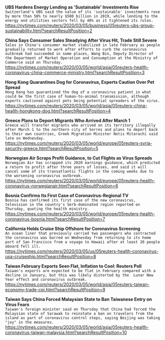 **UBS Hardens Energy Lending as 'Sustainable' Investments Rise**\
`Switzerland's UBS said the value of its 'sustainable' investments rose by more than 50% to nearly $500 billion in 2019, while lending to the energy and utilities sectors fell by 40% as it tightened its rules.`\
https://nytimes.com/reuters/2020/03/05/business/05reuters-ubs-group-sustainability.html?searchResultPosition=2

**China Says Consumer Sales Steadying After Virus Hit, Trade Still Severe**\
`Sales in China's consumer market stabilized in late February as people gradually returned to work after efforts to curb the coronavirus outbreak had succeeded in some places, Wang Bin, Deputy Director of the Department of Market Operation and Consumption at the Ministry of Commerce said on Thursday.`\
https://nytimes.com/reuters/2020/03/05/world/asia/05reuters-health-coronavirus-china-commerce-ministry.html?searchResultPosition=3

**Hong Kong Quarantines Dog for Coronavirus, Experts Caution Over Pet Spread**\
`Hong Kong has quarantined the dog of a coronavirus patient in what could be the first case of human-to-animal transmission, although experts cautioned against pets being potential spreaders of the virus.`\
https://nytimes.com/reuters/2020/03/05/world/asia/05reuters-china-health-hongkong-dog.html?searchResultPosition=4

**Greece Plans to Deport Migrants Who Arrived After March 1**\
`Greece will transfer migrants who arrived on its territory illegally after March 1 to the northern city of Serres and plans to deport back to their own countries, Greek Migration Minister Notis Mitarachi said late on Wednesday.`\
https://nytimes.com/reuters/2020/03/05/world/europe/05reuters-syria-security-greece.html?searchResultPosition=5

**Norwegian Air Scraps Profit Guidance, to Cut Flights as Virus Spreads**\
`Norwegian Air has scrapped its 2020 earnings guidance, which predicted a return to profit after three years of losses, and said it will cancel some of its transatlantic flights in the coming weeks due to the worsening coronavirus outbreak. `\
https://nytimes.com/reuters/2020/03/05/world/europe/05reuters-health-coronavirus-norwegianair.html?searchResultPosition=6

**Bosnia Confirms Its First Case of Coronavirus-Regional TV**\
`Bosnia has confirmed its first case of the new coronavirus,  television in the country's Serb-dominated region reported on Thursday, quoting the health ministry.`\
https://nytimes.com/reuters/2020/03/05/world/europe/05reuters-health-coronavirus-bosnia.html?searchResultPosition=7

**California Holds Cruise Ship Offshore for Coronavirus Screening**\
`An ocean liner that previously carried two passengers who contracted the coronavirus was barred on Wednesday from returning to its home port of San Francisco from a voyage to Hawaii after at least 20 people aboard fell ill.`\
https://nytimes.com/reuters/2020/03/05/us/05reuters-health-coronavirus-usa-cruiseship.html?searchResultPosition=8

**Taiwan February Exports Seen Flat, Inflation to Cool: Reuters Poll**\
`Taiwan's exports are expected to be flat in February compared with a decline in January, but this was likely distorted by the  Lunar New Year effect and coronavirus outbreak.`\
https://nytimes.com/reuters/2020/03/05/world/asia/05reuters-taiwan-economy-trade-cpi.html?searchResultPosition=9

**Taiwan Says China Forced Malaysian State to Ban Taiwanese Entry on Virus Fears**\
`Taiwan's foreign minister said on Thursday that China had forced the Malaysian state of Sarawak to reinstate a ban on travelers from the island as part of coronavirus control steps, saying Beijing was taking "joy" in the measures.    `\
https://nytimes.com/reuters/2020/03/05/world/asia/05reuters-health-coronavirus-taiwan-malaysia.html?searchResultPosition=10

